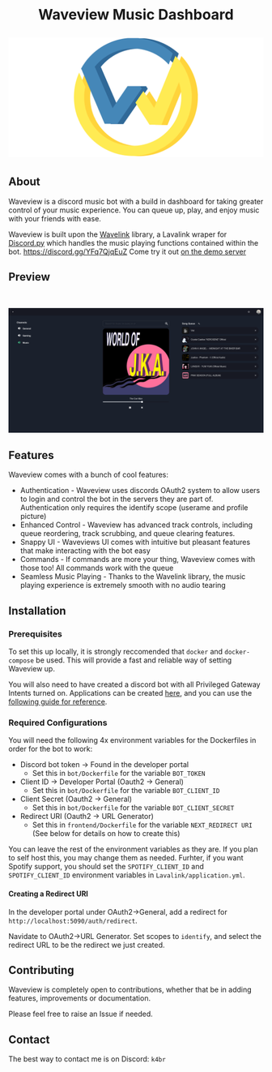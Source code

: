 <h1 align="center">
    <br>
    <p>Waveview Music Dashboard</p>
<img src="docs/waveview_stack.png">





## About
Waveview is a discord music bot with a build in dashboard for taking greater control of your music experience. You can queue up, play, and enjoy music with your friends with ease.

Waveview is built upon the [Wavelink](https://github.com/PythonistaGuild/Wavelink) library, a Lavalink wraper for [Discord.py](https://fastapi.tiangolo.com/) which handles the music playing functions contained within the bot.
https://discord.gg/YFq7QjqEuZ
Come try it out [on the demo server](https://discord.gg/YFq7QjqEuZ)

## Preview

<div align="center">
	<br />
	<p>
		<a><img src="docs/dashboard.png" alt="Music Dashboard" /></a>
	</p>
</div>


## Features

Waveview comes with a bunch of cool features:
- Authentication - Waveview uses discords OAuth2 system to allow users to login and control the bot in the servers they are part of. Authentication only requires the identify scope (userame and profile picture)
- Enhanced Control - Waveview has advanced track controls, including queue reordering, track scrubbing, and queue clearing features.
- Snappy UI - Waveviews UI comes with intuitive but pleasant features that make interacting with the bot easy
- Commands - If commands are more your thing, Waveview comes with those too! All commands  work with the queue
- Seamless Music Playing - Thanks to the Wavelink library, the music playing experience is extremely smooth with no audio tearing


## Installation

### Prerequisites

To set this up locally, it is strongly reccomended that `docker` and `docker-compose` be used. This will provide a fast and reliable way of setting Waveview up.

You will also need to have created a discord bot with all Privileged Gateway Intents turned on. Applications can be created [here](https://discord.com/developers/applications), and you can use the [following guide for reference](https://discordpy.readthedocs.io/en/stable/discord.html).

### Required Configurations

You will need the following 4x environment variables for the Dockerfiles in order for the bot to work:

- Discord bot token -> Found in the developer portal
  - Set this in `bot/Dockerfile` for the variable `BOT_TOKEN`
- Client ID -> Developer Portal (Oauth2 -> General)
  - Set this in `bot/Dockerfile` for the variable `BOT_CLIENT_ID`
- Client Secret (Oauth2 -> General)
  - Set this in `bot/Dockerfile` for the variable `BOT_CLIENT_SECRET`
- Redirect URI (Oauth2 -> URL Generator)
  - Set this in `frontend/Dockerfile` for the variable `NEXT_REDIRECT URI` (See below for details on how to create this)

You can leave the rest of the environment variables as they are. If you plan to self host this, you may change them as needed. Furhter, if you want Spotify support, you should set the `SPOTIFY_CLIENT_ID` and `SPOTIFY_CLIENT_ID` environment variables in `Lavalink/application.yml`.

#### Creating a Redirect URI

In the developer portal under OAuth2->General, add a redirect for `http://localhost:5090/auth/redirect`.

Navidate to OAuth2->URL Generator. Set scopes to `identify`, and select the redirect URL to be the redirect we just created.

## Contributing

Waveview is completely open to contributions, whether that be in adding features, improvements or documentation.

Please feel free to raise an Issue if needed.

## Contact
 
The best way to contact me is on Discord: `k4br`


